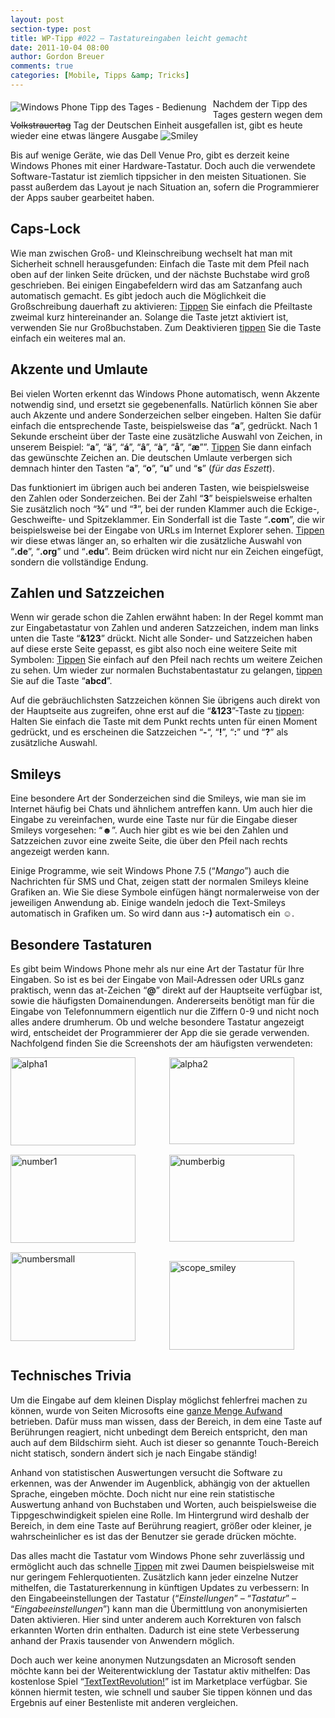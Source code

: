 ```yaml
---
layout: post
section-type: post
title: WP-Tipp #022 – Tastatureingaben leicht gemacht
date: 2011-10-04 08:00
author: Gordon Breuer
comments: true
categories: [Mobile, Tipps &amp; Tricks]
---
```

<p><img style="margin: 5px 10px 10px 0px; float: left" alt="Windows Phone Tipp des Tages - Bedienung" src="http://anheledirwp.blob.core.windows.net/wordpress/2011/10/bedienung.png" /></p>  <p>Nachdem der Tipp des Tages gestern wegen dem <strike>Volkstrauertag</strike> Tag der Deutschen Einheit ausgefallen ist, gibt es heute wieder eine etwas längere Ausgabe <img style="border-bottom-style: none; border-left-style: none; border-top-style: none; border-right-style: none" class="wlEmoticon wlEmoticon-smile" alt="Smiley" src="http://anheledirwp.blob.core.windows.net/wordpress/2011/10/wlEmoticon-smile.png" /></p>  <p>Bis auf wenige Geräte, wie das Dell Venue Pro, gibt es derzeit keine Windows Phones mit einer Hardware-Tastatur. Doch auch die verwendete Software-Tastatur ist ziemlich tippsicher in den meisten Situationen. Sie passt außerdem das Layout je nach Situation an, sofern die Programmierer der Apps sauber gearbeitet haben.</p>  <h2>Caps-Lock </h2>  <p>Wie man zwischen Groß- und Kleinschreibung wechselt hat man mit Sicherheit schnell herausgefunden: Einfach die Taste mit dem Pfeil nach oben auf der linken Seite drücken, und der nächste Buchstabe wird groß geschrieben. Bei einigen Eingabefeldern wird das am Satzanfang auch automatisch gemacht. Es gibt jedoch auch die Möglichkeit die Großschreibung dauerhaft zu aktivieren: <a href="/post/2011/09/12/WP7-Tipp-007-%E2%80%93-Standard-Gesten.aspx">Tippen</a> Sie einfach die Pfeiltaste zweimal kurz hintereinander an. Solange die Taste jetzt aktiviert ist, verwenden Sie nur Großbuchstaben. Zum Deaktivieren <a href="/post/2011/09/12/WP7-Tipp-007-%E2%80%93-Standard-Gesten.aspx">tippen</a> Sie die Taste einfach ein weiteres mal an.</p>  <h2>Akzente und Umlaute</h2>  <p>Bei vielen Worten erkennt das Windows Phone automatisch, wenn Akzente notwendig sind, und ersetzt sie gegebenenfalls. Natürlich können Sie aber auch Akzente und andere Sonderzeichen selber eingeben. Halten Sie dafür einfach die entsprechende Taste, beispielsweise das “<strong>a</strong>”, gedrückt. Nach 1 Sekunde erscheint über der Taste eine zusätzliche Auswahl von Zeichen, in unserem Beispiel: “<strong>a</strong>”, “<strong>ä</strong>”, “<strong>á</strong>”, “<strong>â</strong>”, “<strong>à</strong>”, “<strong>å</strong>”, “<strong>æ</strong>””. <a href="/post/2011/09/12/WP7-Tipp-007-%E2%80%93-Standard-Gesten.aspx">Tippen</a> Sie dann einfach das gewünschte Zeichen an. Die deutschen Umlaute verbergen sich demnach hinter den Tasten “<strong>a</strong>”, “<strong>o</strong>”, “<strong>u</strong>” und “<strong>s</strong>” (<em>für das Eszett</em>).</p>  <p>Das funktioniert im übrigen auch bei anderen Tasten, wie beispielsweise den Zahlen oder Sonderzeichen. Bei der Zahl “<strong>3</strong>” beispielsweise erhalten Sie zusätzlich noch “<strong>¾</strong>” und “<strong>³</strong>”, bei der runden Klammer auch die Eckige-, Geschweifte- und Spitzeklammer. Ein Sonderfall ist die Taste “<strong>.com</strong>”, die wir beispielsweise bei der Eingabe von URLs im Internet Explorer sehen. <a href="/post/2011/09/12/WP7-Tipp-007-%E2%80%93-Standard-Gesten.aspx">Tippen</a> wir diese etwas länger an, so erhalten wir die zusätzliche Auswahl von “<strong>.de</strong>”, “<strong>.org</strong>” und “<strong>.edu</strong>”. Beim drücken wird nicht nur ein Zeichen eingefügt, sondern die vollständige Endung.</p>  <h2>Zahlen und Satzzeichen </h2>  <p>Wenn wir gerade schon die Zahlen erwähnt haben: In der Regel kommt man zur Eingabetastatur von Zahlen und anderen Satzzeichen, indem man links unten die Taste “<strong>&amp;123</strong>” drückt. Nicht alle Sonder- und Satzzeichen haben auf diese erste Seite gepasst, es gibt also noch eine weitere Seite mit Symbolen: <a href="/post/2011/09/12/WP7-Tipp-007-%E2%80%93-Standard-Gesten.aspx">Tippen</a> Sie einfach auf den Pfeil nach rechts um weitere Zeichen zu sehen. Um wieder zur normalen Buchstabentastatur zu gelangen, <a href="/post/2011/09/12/WP7-Tipp-007-%E2%80%93-Standard-Gesten.aspx">tippen</a> Sie auf die Taste “<strong>abcd</strong>”.</p>  <p>Auf die gebräuchlichsten Satzzeichen können Sie übrigens auch direkt von der Hauptseite aus zugreifen, ohne erst auf die “<strong>&amp;123</strong>”-Taste zu <a href="/post/2011/09/12/WP7-Tipp-007-%E2%80%93-Standard-Gesten.aspx">tippen</a>: Halten Sie einfach die Taste mit dem Punkt rechts unten für einen Moment gedrückt, und es erscheinen die Satzzeichen “<strong>-</strong>“, “<strong>!</strong>”, “<strong>:</strong>” und “<strong>?</strong>” als zusätzliche Auswahl.</p>  <h2>Smileys </h2>  <p>Eine besondere Art der Sonderzeichen sind die Smileys, wie man sie im Internet häufig bei Chats und ähnlichem antreffen kann. Um auch hier die Eingabe zu vereinfachen, wurde eine Taste nur für die Eingabe dieser Smileys vorgesehen: “<strong>☻</strong>”. Auch hier gibt es wie bei den Zahlen und Satzzeichen zuvor eine zweite Seite, die über den Pfeil nach rechts angezeigt werden kann.</p>  <p>Einige Programme, wie seit Windows Phone 7.5 (“<em>Mango</em>”) auch die Nachrichten für SMS und Chat, zeigen statt der normalen Smileys kleine Grafiken an. Wie Sie diese Symbole einfügen hängt normalerweise von der jeweiligen Anwendung ab. Einige wandeln jedoch die Text-Smileys automatisch in Grafiken um. So wird dann aus <strong>:-)</strong> automatisch ein <strong>☺</strong>.</p>  <h2>Besondere Tastaturen </h2>  <p>Es gibt beim Windows Phone mehr als nur eine Art der Tastatur für Ihre Eingaben. So ist es bei der Eingabe von Mail-Adressen oder URLs ganz praktisch, wenn das at-Zeichen “<strong>@</strong>” direkt auf der Hauptseite verfügbar ist, sowie die häufigsten Domainendungen. Andererseits benötigt man für die Eingabe von Telefonnummern eigentlich nur die Ziffern 0-9 und nicht noch alles andere drumherum. Ob und welche besondere Tastatur angezeigt wird, entscheidet der Programmierer der App die sie gerade verwenden. Nachfolgend finden Sie die Screenshots der am häufigsten verwendeten:</p>  <p><img style="background-image: none; border-bottom: 0px; border-left: 0px; padding-left: 0px; padding-right: 0px; display: inline; float: left; border-top: 0px; border-right: 0px; padding-top: 0px" title="alpha1" border="0" alt="alpha1" align="left" src="http://anheledirwp.blob.core.windows.net/wordpress/2011/10/alpha1_thumb.png" width="200" height="141" /></p>  <p><img style="background-image: none; border-bottom: 0px; border-left: 0px; padding-left: 0px; padding-right: 0px; display: block; float: none; margin-left: auto; border-top: 0px; margin-right: auto; border-right: 0px; padding-top: 0px" title="alpha2" border="0" alt="alpha2" src="http://anheledirwp.blob.core.windows.net/wordpress/2011/10/alpha2_thumb.png" width="200" height="139" />     <br class="clear" /><img style="background-image: none; border-bottom: 0px; border-left: 0px; padding-left: 0px; padding-right: 0px; display: inline; float: left; border-top: 0px; border-right: 0px; padding-top: 0px" title="number1" border="0" alt="number1" align="left" src="http://anheledirwp.blob.core.windows.net/wordpress/2011/10/number1_thumb.png" width="200" height="141" /><img style="background-image: none; border-bottom: 0px; border-left: 0px; padding-left: 0px; padding-right: 0px; display: block; float: none; margin-left: auto; border-top: 0px; margin-right: auto; border-right: 0px; padding-top: 0px" title="numberbig" border="0" alt="numberbig" src="http://anheledirwp.blob.core.windows.net/wordpress/2011/10/numberbig_thumb.png" width="200" height="139" />     <br class="clear" /><img style="background-image: none; border-bottom: 0px; border-left: 0px; padding-left: 0px; padding-right: 0px; display: inline; float: left; border-top: 0px; border-right: 0px; padding-top: 0px" title="numbersmall" border="0" alt="numbersmall" align="left" src="http://anheledirwp.blob.core.windows.net/wordpress/2011/10/numbersmall_thumb.png" width="200" height="142" /></p>  <p><img style="background-image: none; border-bottom: 0px; border-left: 0px; padding-left: 0px; padding-right: 0px; display: block; float: none; margin-left: auto; border-top: 0px; margin-right: auto; border-right: 0px; padding-top: 0px" title="scope_smiley" border="0" alt="scope_smiley" src="http://anheledirwp.blob.core.windows.net/wordpress/2011/10/scope_smiley_thumb.png" width="200" height="142" /></p>  <h2>Technisches Trivia</h2>  <p>Um die Eingabe auf dem kleinen Display möglichst fehlerfrei machen zu können, wurde von Seiten Microsofts eine <a href="http://research.microsoft.com/en-us/news/features/wp7keyboard-042811.aspx">ganze Menge Aufwand</a> betrieben. Dafür muss man wissen, dass der Bereich, in dem eine Taste auf Berührungen reagiert, nicht unbedingt dem Bereich entspricht, den man auch auf dem Bildschirm sieht. Auch ist dieser so genannte Touch-Bereich nicht statisch, sondern ändert sich je nach Eingabe ständig!</p>  <p>Anhand von statistischen Auswertungen versucht die Software zu erkennen, was der Anwender im Augenblick, abhängig von der aktuellen Sprache, eingeben möchte. Doch nicht nur eine rein statistische Auswertung anhand von Buchstaben und Worten, auch beispielsweise die Tippgeschwindigkeit spielen eine Rolle. Im Hintergrund wird deshalb der Bereich, in dem eine Taste auf Berührung reagiert, größer oder kleiner, je wahrscheinlicher es ist das der Benutzer sie gerade drücken möchte.</p>  <p>Das alles macht die Tastatur vom Windows Phone sehr zuverlässig und ermöglicht auch das schnelle <a href="/post/2011/09/12/WP7-Tipp-007-%E2%80%93-Standard-Gesten.aspx">Tippen</a> mit zwei Daumen beispielsweise mit nur geringem Fehlerquotienten. Zusätzlich kann jeder einzelne Nutzer mithelfen, die Tastaturerkennung in künftigen Updates zu verbessern: In den Eingabeeinstellungen der Tastatur (“<em>Einstellungen</em>” – “<em>Tastatur</em>” – “<em>Eingabeeinstellungen</em>”) kann man die Übermittlung von anonymisierten Daten aktivieren. Hier sind unter anderem auch Korrekturen von falsch erkannten Worten drin enthalten. Dadurch ist eine stete Verbesserung anhand der Praxis tausender von Anwendern möglich.</p>  <p>Doch auch wer keine anonymen Nutzungsdaten an Microsoft senden möchte kann bei der Weiterentwicklung der Tastatur aktiv mithelfen: Das kostenlose Spiel “<a href="http://www.windowsphone.com/de-DE/apps/6a831c0e-f4cf-df11-9eae-00237de2db9e">TextTextRevolution!</a>” ist im Marketplace verfügbar. Sie können hiermit testen, wie schnell und sauber Sie tippen können und das Ergebnis auf einer Bestenliste mit anderen vergleichen.</p>
